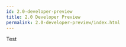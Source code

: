 ```yaml
---
id: 2.0-developer-preview
title: 2.0 Developer Preview
permalink: 2.0-developer-preview/index.html
---
```


Test